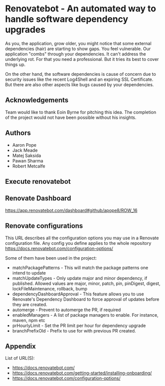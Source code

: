 
# Renovatebot - An automated way to handle software dependency upgrades

As you, the application, grow older, you might notice that some external dependencies (hair) are starting to show gaps. You feel vulnerable.
Our application "combs" through your dependencies. It can't address the underlying rot. For that you need a professional. But it tries its best to cover things up.

On the other hand, the software dependencies is cause of concern due to security issues like the recent Log4Shell and an expiring SSL Certificate. But there are also other aspects like bugs caused by your dependencies.


## Acknowledgements

 Team would like to thank Eoin Byrne for pitching this idea. The completion of the project would not have been possible without his insights.

## Authors

- Aaron Pope
- Jack Meade
- Matej Saksida
- Pawan Sharma
- Robert Metcalfe



## Execute renovatebot


## Renovate Dashboard

https://app.renovatebot.com/dashboard#github/apope8/ROW_16


## Renovate configurations

This URL describes all the configuration options you may use in a Renovate configuration file. Any config you define applies to the whole repository
https://docs.renovatebot.com/configuration-options/

Some of them have been used in the project:

- matchPackagePatterns - This will match the package patterns one intend to update
- matchUpdateTypes - Only update major and minor dependency, if published. Allowed values are major, minor, patch, pin, pinDigest, digest, lockFileMaintenance, rollback, bump
- dependencyDashboardApproval - This feature allows you to use Renovate's Dependency Dashboard to force approval of updates before they are created.
- automerge - Prevent to automerge the PR, if required
- enabledManagers - A list of package managers to enable. For instance, maven, npm etc
- prHourlyLimit - Set the PR limit per hour for dependency upgrade
- branchPrefixOld - Prefix to use for with previous PR created.




## Appendix

List of URL(S):
- https://docs.renovatebot.com/
- https://docs.renovatebot.com/getting-started/installing-onboarding/
- https://docs.renovatebot.com/configuration-options/

